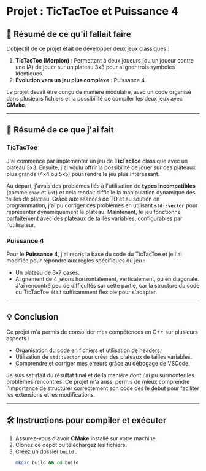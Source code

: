 # Projet : TicTacToe et Puissance 4

## 📄 Résumé de ce qu'il fallait faire
L'objectif de ce projet était de développer deux jeux classiques : 
1. **TicTacToe (Morpion)** : Permettant à deux joueurs (ou un joueur contre une IA) de jouer sur un plateau 3x3 pour aligner trois symboles identiques.
2. **Évolution vers un jeu plus complexe** : Puissance 4

Le projet devait être conçu de manière modulaire, avec un code organisé dans plusieurs fichiers et la possibilité de compiler les deux jeux avec **CMake**.

---

## 🔧 Résumé de ce que j'ai fait
### TicTacToe
J'ai commencé par implémenter un jeu de **TicTacToe** classique avec un plateau 3x3. Ensuite, j'ai voulu offrir la possibilité de jouer sur des plateaux plus grands (4x4 ou 5x5) pour rendre le jeu plus intéressant. 

Au départ, j'avais des problèmes liés à l'utilisation de **types incompatibles** (comme `char` et `int`) et cela rendait difficile la manipulation dynamique des tailles de plateau. Grâce aux séances de TD et au soutien en programmation, j'ai pu corriger ces problèmes en utilisant **`std::vector`** pour représenter dynamiquement le plateau. Maintenant, le jeu fonctionne parfaitement avec des plateaux de tailles variables, configurables par l'utilisateur.

### Puissance 4
Pour le **Puissance 4**, j'ai repris la base du code du TicTacToe et je l'ai modifiée pour répondre aux règles spécifiques du jeu :
- Un plateau de 6x7 cases.
- Alignement de 4 jetons horizontalement, verticalement, ou en diagonale.
J'ai rencontré peu de difficultés sur cette partie, car la structure du code du TicTacToe était suffisamment flexible pour s'adapter.

---

## 💡 Conclusion
Ce projet m'a permis de consolider mes compétences en C++ sur plusieurs aspects :
- Organisation du code en fichiers et utilisation de headers.
- Utilisation de `std::vector` pour créer des plateaux de tailles variables.
- Comprendre et corriger mes erreurs grâce au débogage de VSCode.

Je suis satisfait du résultat final et de la manière dont j'ai pu surmonter les problèmes rencontrés. Ce projet m'a aussi permis de mieux comprendre l'importance de structurer correctement son code dès le début pour faciliter les extensions et les modifications.

---

## 🛠️ Instructions pour compiler et exécuter
1. Assurez-vous d'avoir **CMake** installé sur votre machine.
2. Clonez ce dépôt ou téléchargez les fichiers.
3. Créez un dossier `build` :
   ```bash
   mkdir build && cd build
